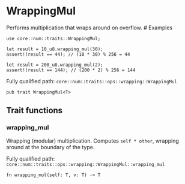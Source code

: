 # WrappingMul

Performs multiplication that wraps around on overflow.  # Examples
```cairo
use core::num::traits::WrappingMul;

let result = 10_u8.wrapping_mul(30);
assert!(result == 44); // (10 * 30) % 256 = 44

let result = 200_u8.wrapping_mul(2);
assert!(result == 144); // (200 * 2) % 256 = 144
```

Fully qualified path: `core::num::traits::ops::wrapping::WrappingMul`

<pre><code class="language-rust">pub trait WrappingMul&lt;T&gt;</code></pre>

## Trait functions

### wrapping_mul

Wrapping (modular) multiplication. Computes `self * other`, wrapping around at the boundary of the type.

Fully qualified path: `core::num::traits::ops::wrapping::WrappingMul::wrapping_mul`

<pre><code class="language-rust">fn wrapping_mul(self: T, v: T) -&gt; T</code></pre>


